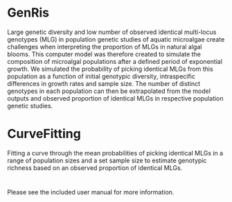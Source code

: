 # GenRis
Large genetic diversity and low number of observed identical multi-locus genotypes (MLG) in population genetic studies of aquatic microalgae create challenges when interpreting the proportion of MLGs in natural algal blooms. This computer model was therefore created to simulate the composition of microalgal populations after a defined period of exponential growth. We simulated the probability of picking identical MLGs from this population as a function of initial genotypic diversity, intraspecific differences in growth rates and sample size. The number of distinct genotypes in each population can then be extrapolated from the model outputs and observed proportion of identical MLGs in respective population genetic studies. 



# CurveFitting
Fitting a curve through the mean probabilities of picking identical MLGs in a range of population sizes and a set sample size to estimate genotypic richness based on an observed proportion of identical MLGs.

#

Please see the included user manual for more information.
